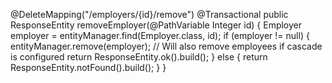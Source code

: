 @DeleteMapping("/employers/{id}/remove")
@Transactional
public ResponseEntity<Void> removeEmployer(@PathVariable Integer id) {
    Employer employer = entityManager.find(Employer.class, id);
    if (employer != null) {
        entityManager.remove(employer);  // Will also remove employees if cascade is configured
        return ResponseEntity.ok().build();
    } else {
        return ResponseEntity.notFound().build();
    }
}
